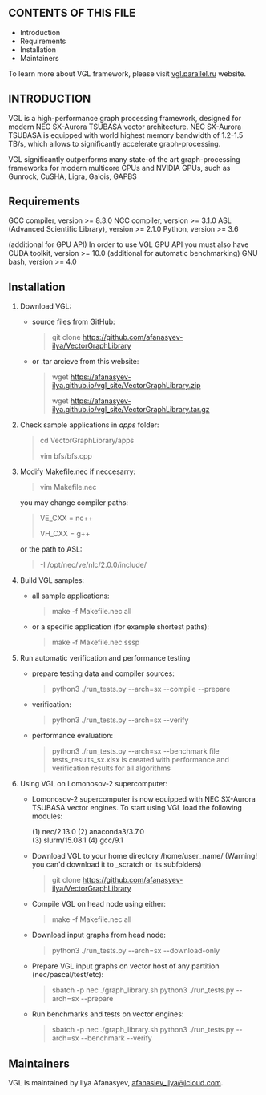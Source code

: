 CONTENTS OF THIS FILE
---------------------

 * Introduction
 * Requirements
 * Installation
 * Maintainers

To learn more about VGL framework, please visit [vgl.parallel.ru](https://vgl.parallel.ru) website.

INTRODUCTION
------------
 
 VGL is a high-performance graph processing framework, designed for modern NEC SX-Aurora TSUBASA vector architecture. NEC SX-Aurora TSUBASA is equipped with world highest memory bandwidth of 1.2-1.5 TB/s, which allows to significantly accelerate graph-processing.
 
 VGL significantly outperforms many state-of the art graph-processing frameworks for modern multicore CPUs and NVIDIA GPUs, such as Gunrock, CuSHA, Ligra, Galois, GAPBS
 
Requirements
------------
 
 GCC compiler, version >= 8.3.0
 NCC compiler, version >= 3.1.0
 ASL (Advanced Scientific Library), version >= 2.1.0
 Python, version >= 3.6
 
 (additional for GPU API) In order to use VGL GPU API you must also have CUDA toolkit, version >= 10.0
 (additional for automatic benchmarking) GNU bash, version >= 4.0
 
Installation
------------
 
 1. Download VGL:
 
     - source files from GitHub:
         > git clone https://github.com/afanasyev-ilya/VectorGraphLibrary
 
     - or .tar arcieve from this website:
 
         > wget https://afanasyev-ilya.github.io/vgl_site/VectorGraphLibrary.zip
         >                               
         > wget https://afanasyev-ilya.github.io/vgl_site/VectorGraphLibrary.tar.gz
 
 2. Check sample applications in _apps_ folder:
 
     > cd VectorGraphLibrary/apps
     >
     > vim bfs/bfs.cpp
 
 3. Modify Makefile.nec if neccesarry:
     > vim Makefile.nec
     
     you may change compiler paths:
     > VE_CXX = nc++
     > 
     > VH_CXX = g++
     
     or the path to ASL:
     > -I /opt/nec/ve/nlc/2.0.0/include/
 
 4. Build VGL samples:
     - all sample applications:
       > make -f Makefile.nec all

     - or a specific application (for example shortest paths):
       > make -f Makefile.nec sssp
       
 5. Run automatic verification and performance testing
     - prepare testing data and compiler sources:
       > python3 ./run_tests.py --arch=sx --compile --prepare
     - verification:
       > python3 ./run_tests.py --arch=sx --verify
     - performance evaluation:
       > python3 ./run_tests.py --arch=sx  --benchmark
       > file tests_results_sx.xlsx is created with performance and verification results for all algorithms

 6. Using VGL on Lomonosov-2 supercomputer:
     - Lomonosov-2 supercomputer is now equipped with NEC SX-Aurora TSUBASA vector engines.
     To start using VGL load the following modules:
    
        (1) nec/2.13.0 
        (2) anaconda3/3.7.0  
        (3) slurm/15.08.1
        (4) gcc/9.1
    
    - Download VGL to your home directory /home/user_name/ (Warning! you can'd download it to _scratch or its subfolders)
      > git clone https://github.com/afanasyev-ilya/VectorGraphLibrary

    - Compile VGL on head node using either:
      > make -f Makefile.nec all

    - Download input graphs from head node:
      > python3 ./run_tests.py --arch=sx --download-only

    - Prepare VGL input graphs on vector host of any partition (nec/pascal/test/etc):
      > sbatch -p nec ./graph_library.sh python3 ./run_tests.py --arch=sx --prepare

    - Run benchmarks and tests on vector engines:
      > sbatch -p nec ./graph_library.sh python3 ./run_tests.py --arch=sx --benchmark --verify

Maintainers
------------
 
 VGL is maintained by Ilya Afanasyev, afanasiev_ilya@icloud.com.